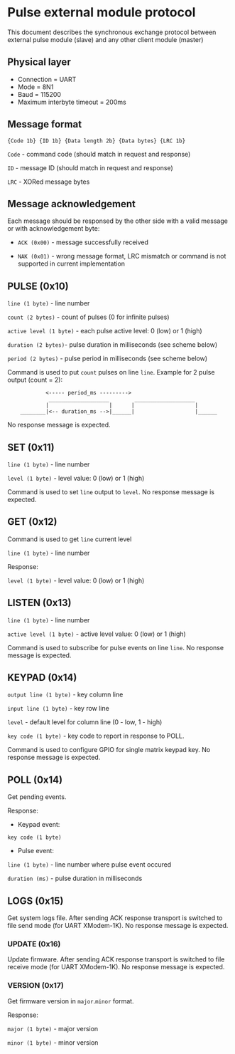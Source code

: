 # Pulse external module protocol

This document describes the synchronous exchange protocol between external pulse module (slave) and any other client module (master)

## Physical layer

- Connection = UART
- Mode = 8N1
- Baud = 115200
- Maximum interbyte timeout = 200ms

## Message format

    {Code 1b} {ID 1b} {Data length 2b} {Data bytes} {LRC 1b}

```Code``` - command code (should match in request and response)
    
```ID``` - message ID (should match in request and response)
    
```LRC``` - XORed message bytes

## Message acknowledgement

Each message should be responsed by the other side with a valid message or with acknowledgement byte:

- ```ACK (0x00)``` - message successfully received

- ```NAK (0x01)``` - wrong message format, LRC mismatch or command is not supported in current implementation

## PULSE (0x10)

```line (1 byte)``` - line number

```count (2 bytes)``` - сount of pulses (0 for infinite pulses)

```active level (1 byte)``` - each pulse active level: 0 (low) or 1 (high)

```duration (2 bytes)```- pulse duration in milliseconds (see scheme below)

```period (2 bytes)``` - pulse period in milliseconds (see scheme below)

Command is used to put ```count``` pulses on line ```line```. Example for 2 pulse output (count = 2):

```
            <----- period_ms --------->
             ___________________        ___________________
            |                   |      |                   |
    ________|<-- duration_ms -->|______|                   |______  
```

No response message is expected.

## SET (0x11)

```line (1 byte)``` - line number

```level (1 byte)``` - level value: 0 (low) or 1 (high)

Command is used to set ```line``` output to ```level```. No response message is expected.

## GET (0x12)

Command is used to get ```line``` current level

```line (1 byte)``` - line number

Response:

```level (1 byte)``` - level value: 0 (low) or 1 (high)

## LISTEN (0x13)

```line (1 byte)``` - line number

```active level (1 byte)``` - active level value: 0 (low) or 1 (high)

Command is used to subscribe for pulse events on line ```line```. No response message is expected.

## KEYPAD (0x14)

```output line (1 byte)``` - key column line

```input line (1 byte)``` - key row line

```level``` - default level for column line (0 - low, 1 - high)

```key code (1 byte)``` - key code to report in response to POLL.

Command is used to configure GPIO for single matrix keypad key. No response message is expected.

## POLL (0x14)

Get pending events.

Response:

- Keypad event:

```key code (1 byte)```

- Pulse event:

```line (1 byte)``` - line number where pulse event occured

```duration (ms)``` - pulse duration in milliseconds

## LOGS (0x15)

Get system logs file. After sending ACK response transport is switched to file send mode (for UART XModem-1K).
No response message is expected.

### UPDATE (0x16)

Update firmware. After sending ACK response transport is switched to file receive mode (for UART XModem-1K).
No response message is expected.

### VERSION (0x17)

Get firmware version in ```major```.```minor``` format.

Response:

```major (1 byte)``` - major version

```minor (1 byte)``` - minor version
